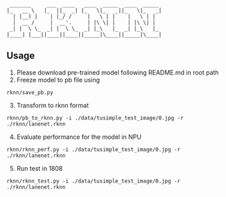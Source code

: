 ```                
 _______     ___  ____   ____  _____  ____  _____  
|_   __ \   |_  ||_  _| |_   \|_   _||_   \|_   _| 
  | |__) |    | |_/ /     |   \ | |    |   \ | |   
  |  __ /     |  __'.     | |\ \| |    | |\ \| |   
 _| |  \ \_  _| |  \ \_  _| |_\   |_  _| |_\   |_  
|____| |___||____||____||_____|\____||_____|\____|     
```
## Usage
1. Please download pre-trained model following README.md in root path
2. Freeze model to pb file using 
```
rknn/save_pb.py
```

3. Transform to rknn format 
```
rknn/pb_to_rknn.py -i ./data/tusimple_test_image/0.jpg -r ./rknn/lanenet.rknn
```

4. Evaluate performance for the model in NPU 
```
rknn/rknn_perf.py -i ./data/tusimple_test_image/0.jpg -r ./rknn/lanenet.rknn
```

5. Run test in 1808
```
rknn/rknn_test.py -i ./data/tusimple_test_image/0.jpg -r ./rknn/lanenet.rknn
```
